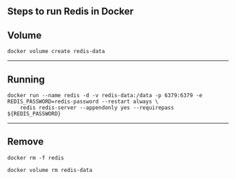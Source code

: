 ## Steps to run Redis in Docker

## Volume

```docker
docker volume create redis-data

```

---

## Running

```docker
docker run --name redis -d -v redis-data:/data -p 6379:6379 -e REDIS_PASSWORD=redis-password --restart always \
    redis redis-server --appendonly yes --requirepass ${REDIS_PASSWORD}

```

---

## Remove

```docker
docker rm -f redis

docker volume rm redis-data

```
